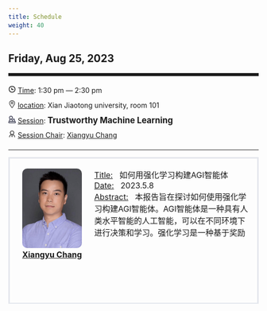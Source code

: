 ```yaml
---
title: Schedule
weight: 40
---
```




Friday, Aug 25, 2023
------

<hr style="border: 0; border-top: 5px solid;">

<div class="tip">
    <img class="icon" src="/icon/shizhong.png" />
    <u>Time</u>: 1:30 pm — 2:30 pm 
</div>
<div class="tip">
    <img class="icon" src="/icon/didian.png" />
    <u>location</u>: Xian Jiaotong university, room 101
</div>

<div class="tip">
    <img class="icon" src="/icon/yanjiang.png" />
    <u>Session</u>: <span class="font-bold" style="font-size:120%">Trustworthy Machine Learning</span>
</div>

<div class="tip">
    <img class="icon" src="/icon/lingdao.png" />
    <u>Session Chair</u>: <a href="http://xiangyuchang.github.io/" target="_blank">Xiangyu Chang</a>
</div>


________________________________________

<div class="row">
    <div class="left">
        <img src="/images/xiangyu.png" class="avatar" />
        <div class="font-small font-bold">
            <a href="http://xiangyuchang.github.io/" target="_blank">
                Xiangyu Chang
            </a>
        </div>
    </div>
    <div class="right">
        <div class="font-small">
            <u>Title:</u> &nbsp;
            如何用强化学习构建AGI智能体
        </div>
        <div class="font-small">
            <u>Date:</u> &nbsp;
            2023.5.8
        </div>
        <div class="content font-small">
            <u>Abstract:</u> &nbsp;
            本报告旨在探讨如何使用强化学习构建AGI智能体。AGI智能体是一种具有人类水平智能的人工智能，可以在不同环境下进行决策和学习。强化学习是一种基于奖励的学习方法，可以让智能体在不断尝试和错误中逐步提高性能。本报告将介绍构建AGI智能体的步骤和技术，以及强化学习在其中的应用。
        </div>
    </div>
</div>




<style>

.tip {
    height: 30px;
    line-height: 30px;
}

.icon {
    width: 15px;
}

.row {
    padding: 10px; 
    height: 250px; 
    border-bottom-width: 2px; 
    border-style: solid; 
    border-color: #E4E7ED; 
    padding-bottom: 20px; 
    padding-top: 20px;
    display: flex; 
}

.left {
    min-width: 150px !important;
    text-align: center;
}

.avatar {
    width: 120px;
    height: 160px;
    max-width: 100%;
    border-radius: 10px;
}

.right {
    margin-left: 10px; 
    max-width: 80%;
}

.content {
    overflow: hidden;
    max-height: 100px;
}

.font-small {
    font-size: 16px;
}

.font-bold {
    font-weight: bold;
}
</style>

